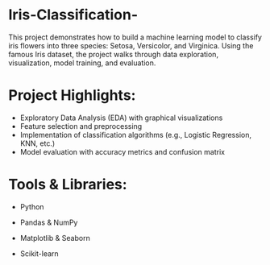 # Iris-Classification-
This project demonstrates how to build a machine learning model to classify iris flowers into three species: Setosa, Versicolor, and Virginica. Using the famous Iris dataset, the project walks through data exploration, visualization, model training, and evaluation.

# Project Highlights:
- Exploratory Data Analysis (EDA) with graphical visualizations
- Feature selection and preprocessing
- Implementation of classification algorithms (e.g., Logistic Regression, KNN, etc.)
- Model evaluation with accuracy metrics and confusion matrix

# Tools & Libraries:
- Python

- Pandas & NumPy

- Matplotlib & Seaborn

- Scikit-learn
